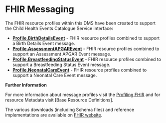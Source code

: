 # FHIR Messaging #

The FHIR resource profiles within this DMS have been created to support the Child Health Events Catalogue Service interface:

 - **[Profile.BirthDetailsEvent]** - FHIR resource profiles combined to support a Birth Details Event message.
 - **[Profile.AssessmentAPGAREvent]** - FHIR resource profiles combined to support an Assessment APGAR Event message.
 - **[Profile.BreastfeedingStatusEvent]** - FHIR resource profiles combined to support a Breastfeeding Status Event message.
 - **[Profile.NeonatalCareEvent]** - FHIR resource profiles combined to support a Neonatal Care Event message.
 
**Further Information**

For more information about message profiles visit the [Profiling FHIR] and for resource Metadata visit [Base Resource Definitions].

The various downloads (including Schema files) and reference implementations are available on [FHIR website]. 
 

[Profile.BirthDetailsEvent]: ../Profile.BirthDetailsEvent/Profile.BirthDetailsEvent.html
[Profile.AssessmentAPGAREvent]: ../Profile.AssessmentAPGAREvent/Profile.AssessmentAPGAREvent.html
[Profile.BreastfeedingStatusEvent]: ../Profile.BreastfeedingStatusEvent/Profile.BreastfeedingStatusEvent.html
[Profile.NeonatalCareEvent]: ../Profile.NeonatalCareEvent/Profile.NeonatalCareEvent.html

[Profiling FHIR]: http://hl7.org/fhir/profiling.html
[FHIR website]: http://hl7.org/fhir/index.html